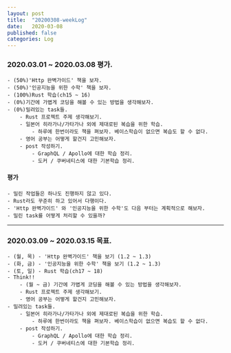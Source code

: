 ```yaml
---
layout: post
title:  "20200308-weekLog"
date:   2020-03-08
published: false
categories: Log
---
```

### 2020.03.01 ~ 2020.03.08 평가.
    - (50%)'Http 완벽가이드' 책을 보자.
    - (50%)'인공지능을 위한 수학' 책을 보자.  
    - (100%)Rust 학습(ch15 ~ 16)  
    - (0%)기간에 가볍게 코딩을 해볼 수 있는 방법을 생각해보자.  
    - (0%)밀려있는 task들.
        - Rust 프로젝트 주제 생각해보기.  
        - 일본어 히라가나/가타가나 외에 제대로된 복습을 위한 학습.  
            - 하루에 한번이라도 책을 펴보자. 베이스학습이 없으면 복습도 할 수 없다.  
        - 영어 공부는 어떻게 할건지 고민해보자.  
        - post 작성하기.  
            - GraphQL / Apollo에 대한 학습 정리.  
            - 도커 / 쿠버네티스에 대한 기본학습 정리.  


#### 평가
    - 밀린 작업들은 하나도 진행하지 않고 있다.  
    - Rust라도 꾸준히 하고 있어서 다행이다.  
    - 'Http 완벽가이드' 와 '인공지능을 위한 수학'도 다음 부터는 계획적으로 해보자.  
    - 밀린 task를 어떻게 처리할 수 있을까?

---

### 2020.03.09 ~ 2020.03.15 목표.
    - (월, 목) - 'Http 완벽가이드' 책을 보기 (1.2 ~ 1.3)  
    - (화, 금) - '인공지능을 위한 수학' 책을 보기 (1.2 ~ 1.3)  
    - (토, 일) - Rust 학습(ch17 ~ 18)  
    - Think!!  
        - (월 ~ 금) 기간에 가볍게 코딩을 해볼 수 있는 방법을 생각해보자.  
        - Rust 프로젝트 주제 생각해보기.  
        - 영어 공부는 어떻게 할건지 고민해보자.  
    - 밀려있는 task들.
        - 일본어 히라가나/가타가나 외에 제대로된 복습을 위한 학습.  
            - 하루에 한번이라도 책을 펴보자. 베이스학습이 없으면 복습도 할 수 없다.  
        - post 작성하기.  
            - GraphQL / Apollo에 대한 학습 정리.  
            - 도커 / 쿠버네티스에 대한 기본학습 정리.  